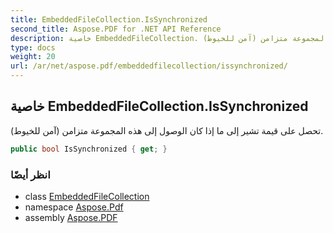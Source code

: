 ```yaml
---
title: EmbeddedFileCollection.IsSynchronized
second_title: Aspose.PDF for .NET API Reference
description: خاصية EmbeddedFileCollection. تحصل على قيمة تشير إلى ما إذا كان الوصول إلى هذه المجموعة متزامن (آمن للخيوط)
type: docs
weight: 20
url: /ar/net/aspose.pdf/embeddedfilecollection/issynchronized/
---
```

## خاصية EmbeddedFileCollection.IsSynchronized

تحصل على قيمة تشير إلى ما إذا كان الوصول إلى هذه المجموعة متزامن (آمن للخيوط).

```csharp
public bool IsSynchronized { get; }
```

### انظر أيضًا

* class [EmbeddedFileCollection](../)
* namespace [Aspose.Pdf](../../../aspose.pdf/)
* assembly [Aspose.PDF](../../../)